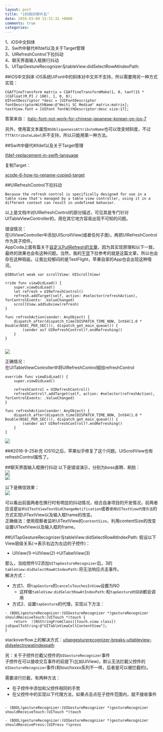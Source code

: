 ```yaml
---
layout: post
title: "iOS知识碎片五"
date: 2016-03-09 15:31:32 +0800
comments: true
categories: 
---
```

1、iOS中文斜体<br>
2、Swift中替代#ifdef以及关于Target管理<br>
3、UIRefreshControl下拉抖动<br>
4、聊天界面输入框换行抖动<br>
5、UITapGestureRecognizer与tableView:didSelectRowAtIndexPath:<br>
<!--more-->
##iOS中文斜体
iOS系统UIFont中的斜体对中文并不支持，所以需要用另一种方式实现：

```objc
CGAffineTransform matrix = CGAffineTransformMake(1, 0, tanf(15 * (CGFloat)M_PI / 180), 1, 0, 0);
UIFontDescriptor *desc = [UIFontDescriptor fontDescriptorWithName:@"Heiti SC Medium" matrix:matrix];
textView.font = [UIFont fontWithDescriptor:desc size:17];
```
答案来自：
[italic-font-not-work-for-chinese-japanese-korean-on-ios-7](http://stackoverflow.com/questions/21009957/italic-font-not-work-for-chinese-japanese-korean-on-ios-7)

另外，使用富文本属性`NSObliquenessAttributeName`也可以改变倾斜度，不过`TTTAttributeLabel`并不支持，所以只能用第一种方法。

##Swift中替代#ifdef以及关于Target管理

[ifdef-replacement-in-swift-language](http://stackoverflow.com/questions/24003291/ifdef-replacement-in-swift-language)

复制Target：

[xcode-6-how-to-rename-copied-target](http://stackoverflow.com/questions/27283716/xcode-6-how-to-rename-copied-target)

##UIRefreshControl下拉抖动

```
Because the refresh control is specifically designed for use in a table view that's managed by a table view controller, using it in a different context can result in undefined behavior.
```
以上是文档中对UIRefreshControl的部分描述，可见其是专门针对UITableViewController的，用在其它地方容易出现不可知的问题。

错误情况：<br>
在UIViewController中添加UIScrollView(或者任何子类)，再把UIRefreshControl作为其子控件。<br>
AppCoda上面有篇关于[自定义PullRefresh的文章](http://www.appcoda.com/custom-pull-to-refresh/)，因为其实现原理和以下一致，最终的效果也会有这种问题。当然，我的[干货](https://github.com/tripleCC/GanHuoCode)下拉参考的就是这篇文章，所以也会存在这种瑕疵。让我比较郁闷的是TestFlight，苹果自家的App也会出现这种情况。<br>

```
@IBOutlet weak var scrollView: UIScrollView!

rride func viewDidLoad() {
    super.viewDidLoad()
    let refresh = UIRefreshControl()
    refresh.addTarget(self, action: #selector(refreshAction), forControlEvents: .ValueChanged)
    scrollView.addSubview(refresh)
}

func refreshAction(sender: AnyObject) {
    dispatch_after(dispatch_time(DISPATCH_TIME_NOW, Int64(1.0 * Double(NSEC_PER_SEC))), dispatch_get_main_queue()) {
        (sender as? UIRefreshControl)?.endRefreshing()
    }
}
    
```

![](/images/pull_refreshing_error.gif)<br>

正确情况：<br>
在UITableViewController中将UIRefreshControl赋给refreshControl

```
override func viewDidLoad() {
    super.viewDidLoad()
    
	refreshControl = UIRefreshControl()
	refreshControl?.addTarget(self, action: #selector(refreshAction), forControlEvents: .ValueChanged)
}

func refreshAction(sender: AnyObject) {
    dispatch_after(dispatch_time(DISPATCH_TIME_NOW, Int64(1.0 * Double(NSEC_PER_SEC))), dispatch_get_main_queue()) { 
        (sender as? UIRefreshControl)?.endRefreshing()
    }
}
```

![](/images/pull_refreshing_right.gif)<br>

###2016-9-25补充
iOS10之后，苹果似乎修复了这个问题。UIScrollView也有refreshControl属性了。

##聊天界面输入框换行抖动
以下是错误演示，分别为boss直聘、刷脸：<br>
![](/images/boss_zhi_pin.gif)<br>
![](/images/shua_lian.gif)<br>

以下是微信效果：<br>
![](/images/wei_xin.gif)<br>

可以看出前面两者在换行时有明显的抖动情况，结合自身项目的开发情况，前两者应该是`监听UITextViewTextDidChangeNotification`或者`使用UITextView代理方法`的方式实现UITextView以及输入框frame的改变。<br>
正确做法：使用观察者监听UITextView的`contentSize`，利用contentSize的改变设置UITextView以及输入框的frame。

##UITapGestureRecognizer与tableView:didSelectRowAtIndexPath:
假设以下View层级关系(->表示右边为左边的子控件)：<br>
- UIView(1)->UIView(2)->UITabelView(3)

那么，当给控件1/2添加`UITapGestureRecognizer`后，3的`tableView:didSelectRowAtIndexPath:`将无法响应点击事件。<br>
解决方式：

- 方式1、将`tapGesture`的`cancelsTouchesInView`设置为NO
  - 这样做`tableView:didSelectRowAtIndexPath:`和`tapGesture的回调`都会调用
- 方式2、设置`tapGesture`的代理，实现以下方法：

```
- (BOOL)gestureRecognizer:(UIGestureRecognizer *)gestureRecognizer shouldReceiveTouch:(UITouch *)touch {
    return  ![NSStringFromClass([touch.view class]) isEqualToString:@"UITableViewCellContentView"];
}
```
stackoverflow上的解决方式：[uitapgesturerecognizer-breaks-uitableview-didselectrowatindexpath](http://stackoverflow.com/questions/8192480/uitapgesturerecognizer-breaks-uitableview-didselectrowatindexpath)<br>

另：关于子控件拦截父控件的`UIGestureRecognizer`事件<br>
子控件在可以接收交互事件的前提下(比如UIView)，默认无法拦截父控件的`UIGestureRecognizer`事件(和touchxxxx系列不一样，后者是可以被拦截的)。<br>

需要进行拦截，有两种方法：

- 在子控件中添加和父控件相同的手势
- 在父控件中的实现以下代理方法，如果点击点在子控件范围内，就不接收事件

```

- (BOOL)gestureRecognizer:(UIGestureRecognizer *)gestureRecognizer shouldReceiveTouch:(UITouch *)touch

- (BOOL)gestureRecognizer:(UIGestureRecognizer *)gestureRecognizer shouldReceivePress:(UIPress *)press

```

